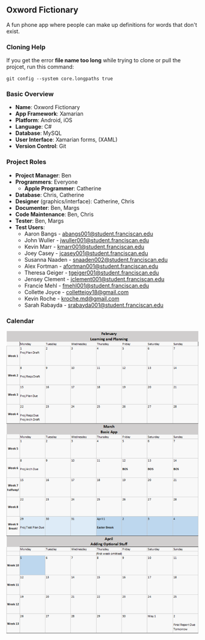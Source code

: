 ## Oxword Fictionary

A fun phone app where people can make up definitions for words that don't exist.

### Cloning Help
If you get the error **file name too long** while trying to clone or pull the projcet, run this command:
```
git config --system core.longpaths true
```

### Basic Overview
- **Name**: Oxword Fictionary
- **App Framework**: Xamarian
- **Platform**: Android, iOS
- **Language**: C#
- **Database**: MySQL
- **User Interface**: Xamarian forms, (XAML)
- **Version Control**: Git 

### Project Roles

- **Project Manager**: Ben
- **Programmers**: Everyone
  - **Apple Programmer**: Catherine
- **Database**: Chris, Catherine
- **Designer** (graphics/interface): Catherine, Chris
- **Documenter**: Ben, Margs
- **Code Maintenance**: Ben, Chris
- **Tester**: Ben, Margs
- **Test Users**:
  - Aaron Bangs - abangs001@student.franciscan.edu
  - John Wuller - jwuller001@student.franciscan.edu
  - Kevin Marr - kmarr001@student.franciscan.edu
  - Joey Casey - jcasey001@student.franciscan.edu
  - Susanna Naaden - snaaden002@student.franciscan.edu
  - Alex Fortman - afortman001@student.franciscan.edu
  - Theresa Geiger - tgeiger001@student.franciscan.edu
  - Jensey Clement - jclement001@student.franciscan.edu
  - Francie Mehl - fmehl001@student.franciscan.edu
  - Collette Joyce - collettejoy18@gmail.com
  - Kevin Roche - kroche.md@gmail.com
  - Sarah Rabayda - srabayda001@student.franciscan.edu

### Calendar

![Calendar.png](Documentation%20Files/Plans/Project%20Calendar.png)
